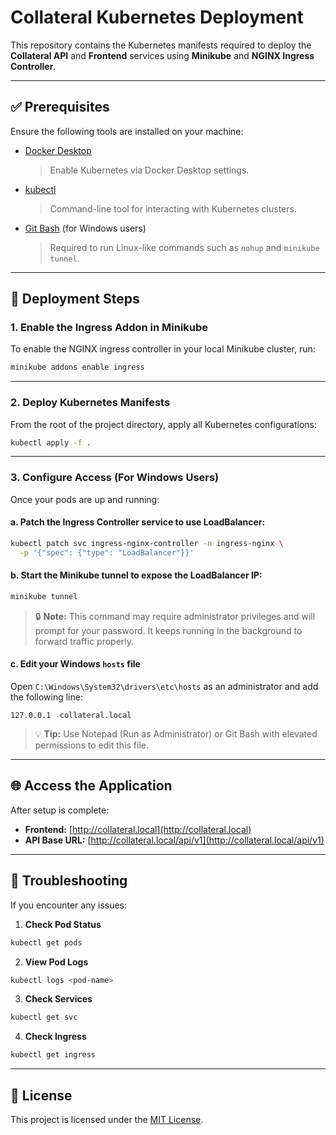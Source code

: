 # Collateral Kubernetes Deployment

This repository contains the Kubernetes manifests required to deploy the **Collateral API** and **Frontend** services using **Minikube** and **NGINX Ingress Controller**.

---

## ✅ Prerequisites

Ensure the following tools are installed on your machine:

* [Docker Desktop](https://www.docker.com/products/docker-desktop/)

  > Enable Kubernetes via Docker Desktop settings.

* [kubectl](https://kubernetes.io/docs/tasks/tools/)

  > Command-line tool for interacting with Kubernetes clusters.

* [Git Bash](https://gitforwindows.org/) (for Windows users)

  > Required to run Linux-like commands such as `nohup` and `minikube tunnel`.

---

## 🚀 Deployment Steps

### 1. Enable the Ingress Addon in Minikube

To enable the NGINX ingress controller in your local Minikube cluster, run:

```bash
minikube addons enable ingress
```

---

### 2. Deploy Kubernetes Manifests

From the root of the project directory, apply all Kubernetes configurations:

```bash
kubectl apply -f .
```

---

### 3. Configure Access (For Windows Users)

Once your pods are up and running:

#### a. Patch the Ingress Controller service to use LoadBalancer:

```bash
kubectl patch svc ingress-nginx-controller -n ingress-nginx \
  -p '{"spec": {"type": "LoadBalancer"}}'
```

#### b. Start the Minikube tunnel to expose the LoadBalancer IP:

```bash
minikube tunnel
```

> 🔒 **Note:** This command may require administrator privileges and will prompt for your password. It keeps running in the background to forward traffic properly.

#### c. Edit your Windows `hosts` file

Open `C:\Windows\System32\drivers\etc\hosts` as an administrator and add the following line:

```
127.0.0.1  collateral.local
```

> 💡 **Tip:** Use Notepad (Run as Administrator) or Git Bash with elevated permissions to edit this file.

---

## 🌐 Access the Application

After setup is complete:

* **Frontend:** [http://collateral.local](http://collateral.local)
* **API Base URL:** [http://collateral.local/api/v1](http://collateral.local/api/v1)

---

## 🧪 Troubleshooting

If you encounter any issues:

1. **Check Pod Status**

```bash
kubectl get pods
```

2. **View Pod Logs**

```bash
kubectl logs <pod-name>
```

3. **Check Services**

```bash
kubectl get svc
```

4. **Check Ingress**

```bash
kubectl get ingress
```

---

## 📄 License

This project is licensed under the [MIT License](https://opensource.org/licenses/MIT).